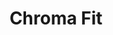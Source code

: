 ---
layout: page
title: Chroma Fit
description: a website to get your color analysis in seconds
img: 
importance: 1
redirect: 
category: projects
---